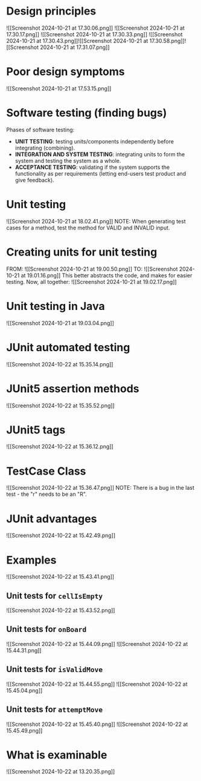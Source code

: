# Design principles
![[Screenshot 2024-10-21 at 17.30.06.png]]
![[Screenshot 2024-10-21 at 17.30.17.png]]
![[Screenshot 2024-10-21 at 17.30.33.png]]
![[Screenshot 2024-10-21 at 17.30.43.png]]![[Screenshot 2024-10-21 at 17.30.58.png]]![[Screenshot 2024-10-21 at 17.31.07.png]]
# Poor design symptoms
![[Screenshot 2024-10-21 at 17.53.15.png]]
# Software testing (finding bugs)
Phases of software testing:
- **UNIT TESTING**: testing units/components independently before integrating (combining).
- **INTEGRATION AND SYSTEM TESTING**: integrating units to form the system and testing the system as a whole.
- **ACCEPTANCE TESTING**: validating if the system supports the functionality as per requirements (letting end-users test product and give feedback).
# Unit testing
![[Screenshot 2024-10-21 at 18.02.41.png]]
NOTE: When generating test cases for a method, test the method for VALID and INVALID input.
# Creating units for unit testing
FROM:
![[Screenshot 2024-10-21 at 19.00.50.png]]
TO:
![[Screenshot 2024-10-21 at 19.01.16.png]]
This better abstracts the code, and makes for easier testing.
Now, all together:
![[Screenshot 2024-10-21 at 19.02.17.png]]
# Unit testing in Java
![[Screenshot 2024-10-21 at 19.03.04.png]]
# JUnit automated testing
![[Screenshot 2024-10-22 at 15.35.14.png]]
# JUnit5 assertion methods
![[Screenshot 2024-10-22 at 15.35.52.png]]
# JUnit5 tags
![[Screenshot 2024-10-22 at 15.36.12.png]]
# TestCase Class
![[Screenshot 2024-10-22 at 15.36.47.png]]
NOTE: There is a bug in the last test - the "r" needs to be an "R".
# JUnit advantages
![[Screenshot 2024-10-22 at 15.42.49.png]]
# Examples
![[Screenshot 2024-10-22 at 15.43.41.png]]
## Unit tests for `cellIsEmpty`
![[Screenshot 2024-10-22 at 15.43.52.png]]
## Unit tests for `onBoard`
![[Screenshot 2024-10-22 at 15.44.09.png]]
![[Screenshot 2024-10-22 at 15.44.31.png]]
## Unit tests for `isValidMove`
![[Screenshot 2024-10-22 at 15.44.55.png]]
![[Screenshot 2024-10-22 at 15.45.04.png]]
## Unit tests for `attemptMove`
![[Screenshot 2024-10-22 at 15.45.40.png]]
![[Screenshot 2024-10-22 at 15.45.49.png]]
# What is examinable
![[Screenshot 2024-10-22 at 13.20.35.png]]